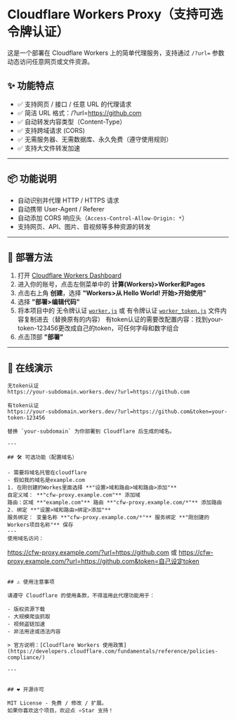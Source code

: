 # Cloudflare Workers Proxy（支持可选令牌认证）

这是一个部署在 Cloudflare Workers 上的简单代理服务，支持通过 `/?url=` 参数动态访问任意网页或文件资源。

## ✨ 功能特点

- ✅ 支持网页 / 接口 / 任意 URL 的代理请求
- ✅ 简洁 URL 格式：/?url=https://github.com
- ✅ 自动转发内容类型（Content-Type）
- ✅ 支持跨域请求 (CORS)
- ✅ 无需服务器、无需数据库、永久免费（遵守使用规则）  
- ✅ 支持大文件转发加速



---

## 📦 功能说明

- 自动识别并代理 HTTP / HTTPS 请求
- 自动携带 User-Agent / Referer
- 自动添加 CORS 响应头（`Access-Control-Allow-Origin: *`）
- 支持网页、API、图片、音视频等多种资源的转发

---



## 🧩 部署方法

1. 打开 [Cloudflare Workers Dashboard](https://dash.cloudflare.com/)
2. 进入你的账号，点击左侧菜单中的 **计算(Workers)>Worker和Pages**
3. 点击右上角 **创建**，选择 **"Workers>从 Hello World! 开始>开始使用"**
4. 选择 **"部署>编辑代码"**
5. 将本项目中的 无令牌认证 [`worker.js`](./worker.js) 或 有令牌认证 [`worker_token.js`](./worker_token.js) 文件内容复制进去（替换原有的内容）
有token认证的需要改配置内容：找到your-token-123456更改成自己的token，可任何字母和数字组合
6. 点击顶部 **"部署"**
---

## 🚀 在线演示

```
无token认证
https://your-subdomain.workers.dev/?url=https://github.com

有token认证
https://your-subdomain.workers.dev/?url=https://github.com&token=your-token-123456

替换 `your-subdomain` 为你部署到 Cloudflare 后生成的域名。

---

## 🛠️ 可选功能（配置域名）

- 需要将域名托管在cloudflare
- 假如我的域名是example.com
1. 在刚创建的Workes里面选择 **"设置>域和路由>域和路由>添加"**
自定义域： **"cfw-proxy.example.com"** 添加域
路由：区域 **"example.com"** 路由 **"cfw-proxy.example.com/*"** 添加路由
2. 绑定 **"设置>域和路由>绑定>添加"**
服务绑定： 变量名称 **"cfw-proxy.example.com/*"** 服务绑定 **"刚创建的Workers项目名称"** 保存
---
使用域名访问：
   ```
   https://cfw-proxy.example.com/?url=https://github.com
   或
   https://cfw-proxy.example.com/?url=https://github.com&token=自己设定token
   ```

## ⚠️ 使用注意事项

请遵守 Cloudflare 的使用条款，不得滥用此代理功能用于：

- 版权资源下载
- 大规模爬虫抓取
- 视频盗链加速
- 非法用途或违法内容

> 官方说明：[Cloudflare Workers 使用政策](https://developers.cloudflare.com/fundamentals/reference/policies-compliance/)

---


## ❤️ 开源许可

MIT License - 免费 / 修改 / 扩展。
如果你喜欢这个项目，欢迎点 ⭐Star 支持！

